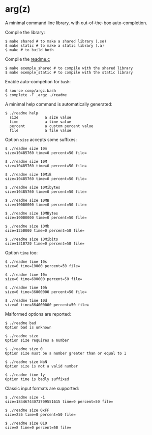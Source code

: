# arg(z)

A minimal command line library, with out-of-the-box auto-completion.

Compile the library:

    $ make shared # to make a shared library (.so)
    $ make static # to make a static library (.a)
    $ make # to build both

Compile the [readme.c](./readme.c)

    $ make exemple_shared # to compile with the shared library
    $ make exemple_static # to compile with the static library

Enable auto-competion for `bash`:

    $ source comp/argz.bash
    $ complete -F _argz ./readme

A minimal help command is automatically generated:

    $ ./readme help
      size            a size value
      time            a time value
      percent         a custom percent value
      file            a file value

Option `size` accepts some suffixes:

    $ ./readme size 10m
    size=10485760 time=0 percent=50 file=

    $ ./readme size 10M
    size=10485760 time=0 percent=50 file=

    $ ./readme size 10MiB
    size=10485760 time=0 percent=50 file=

    $ ./readme size 10Mibytes
    size=10485760 time=0 percent=50 file=

    $ ./readme size 10MB
    size=10000000 time=0 percent=50 file=

    $ ./readme size 10MBytes
    size=10000000 time=0 percent=50 file=

    $ ./readme size 10Mb
    size=1250000 time=0 percent=50 file=

    $ ./readme size 10Mibits
    size=1310720 time=0 percent=50 file=

Option `time` too:

    $ ./readme time 10s
    size=0 time=10000 percent=50 file=

    $ ./readme time 10m
    size=0 time=600000 percent=50 file=

    $ ./readme time 10h
    size=0 time=36000000 percent=50 file=

    $ ./readme time 10d
    size=0 time=864000000 percent=50 file=

Malformed options are reported:

    $ ./readme bad
    Option bad is unknown

    $ ./readme size
    Option size requires a number

    $ ./readme size 0
    Option size must be a number greater than or equal to 1

    $ ./readme size NaN
    Option size is not a valid number

    $ ./readme time 1y
    Option time is badly suffixed

Classic input formats are supported:

    $ ./readme size -1
    size=18446744073709551615 time=0 percent=50 file=

    $ ./readme size 0xFF
    size=255 time=0 percent=50 file=

    $ ./readme size 010
    size=8 time=0 percent=50 file=
